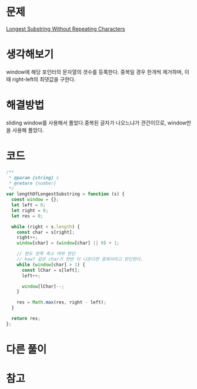 # 문제

[Longest Substring Without Repeating Characters](https://leetcode.com/problems/longest-substring-without-repeating-characters/)

# 생각해보기

window에 해당 포인터의 문자열의 갯수를 등록한다. 중복일 경우 한개씩 제거하며, 이때 right-left의 최댓값을 구한다.

# 해결방법

sliding window를 사용해서 풀었다.중복된 글자가 나오느냐가 관건이므로, window만을 사용해 풀었다.

# 코드

```js
/**
 * @param {string} s
 * @return {number}
 */
var lengthOfLongestSubstring = function (s) {
  const window = {};
  let left = 0;
  let right = 0;
  let res = 0;

  while (right < s.length) {
    const char = s[right];
    right++;
    window[char] = (window[char] || 0) + 1;

    // 윈도 왼쪽 축소 여부 판단
    // how? 같은 char가 한번 더 나온다면 중복이라고 판단한다.
    while (window[char] > 1) {
      const lChar = s[left];
      left++;

      window[lChar]--;
    }

    res = Math.max(res, right - left);
  }

  return res;
};
```

# 다른 풀이

# 참고
